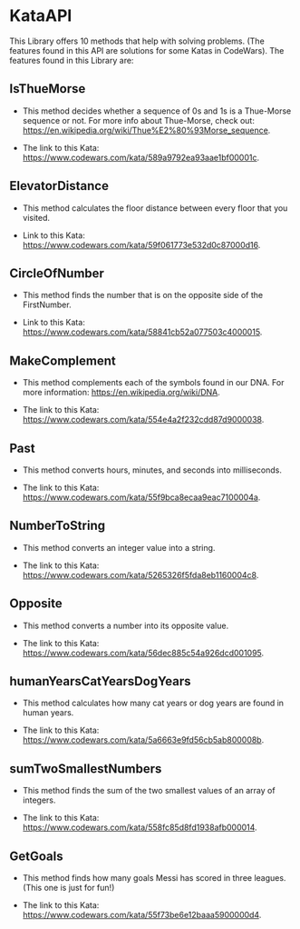 # KataAPI
This Library offers 10 methods that help with solving problems. (The features found in this API are solutions for some Katas in CodeWars).
The features found in this Library are:

## IsThueMorse
- This method decides whether a sequence of 0s and 1s is a Thue-Morse sequence or not.
For more info about Thue-Morse, check out: https://en.wikipedia.org/wiki/Thue%E2%80%93Morse_sequence.

- The link to this Kata: https://www.codewars.com/kata/589a9792ea93aae1bf00001c.

## ElevatorDistance
- This method calculates the floor distance between every floor that you visited.

- Link to this Kata: https://www.codewars.com/kata/59f061773e532d0c87000d16.

## CircleOfNumber
- This method finds the number that is on the opposite side of the FirstNumber.

- Link to this Kata: https://www.codewars.com/kata/58841cb52a077503c4000015.

## MakeComplement
- This method complements each of the symbols found in our DNA.
For more information: https://en.wikipedia.org/wiki/DNA.

- The link to this Kata: https://www.codewars.com/kata/554e4a2f232cdd87d9000038.

## Past
- This method converts hours, minutes, and seconds into milliseconds.

- The link to this Kata: https://www.codewars.com/kata/55f9bca8ecaa9eac7100004a.

## NumberToString
- This method converts an integer value into a string.

- The link to this Kata: https://www.codewars.com/kata/5265326f5fda8eb1160004c8.

## Opposite
- This method converts a number into its opposite value.

- The link to this Kata: https://www.codewars.com/kata/56dec885c54a926dcd001095.

## humanYearsCatYearsDogYears
- This method calculates how many cat years or dog years are found in human years.

- The link to this Kata: https://www.codewars.com/kata/5a6663e9fd56cb5ab800008b.

## sumTwoSmallestNumbers
- This method finds the sum of the two smallest values of an array of integers.

- The link to this Kata: https://www.codewars.com/kata/558fc85d8fd1938afb000014.

## GetGoals
- This method finds how many goals Messi has scored in three leagues. (This one is just for fun!)

- The link to this Kata: https://www.codewars.com/kata/55f73be6e12baaa5900000d4.
